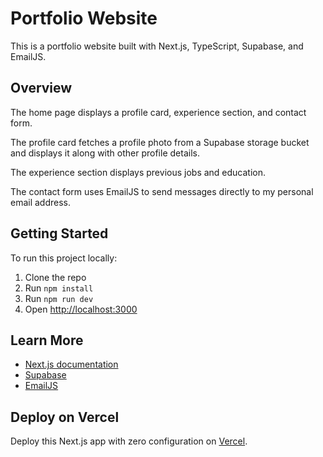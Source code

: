 # Portfolio Website

This is a portfolio website built with Next.js, TypeScript, Supabase, and EmailJS.

## Overview

The home page displays a profile card, experience section, and contact form.

The profile card fetches a profile photo from a Supabase storage bucket and displays it along with other profile details.

The experience section displays previous jobs and education.

The contact form uses EmailJS to send messages directly to my personal email address.

## Getting Started

To run this project locally:

1.  Clone the repo
2.  Run `npm install`
3.  Run `npm run dev`
4.  Open [http://localhost:3000](http://localhost:3000/)

## Learn More

- [Next.js documentation](https://nextjs.org/docs)
- [Supabase](https://supabase.io/)
- [EmailJS](https://www.emailjs.com/)

## Deploy on Vercel

Deploy this Next.js app with zero configuration on [Vercel](http://vercel.com/).
